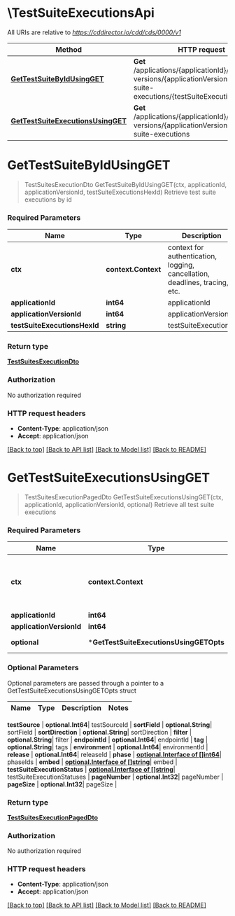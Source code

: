 # \TestSuiteExecutionsApi

All URIs are relative to *https://cddirector.io/cdd/cds/0000/v1*

Method | HTTP request | Description
------------- | ------------- | -------------
[**GetTestSuiteByIdUsingGET**](TestSuiteExecutionsApi.md#GetTestSuiteByIdUsingGET) | **Get** /applications/{applicationId}/application-versions/{applicationVersionId}/test-suite-executions/{testSuiteExecutionsHexId} | Retrieve test suite executions by id
[**GetTestSuiteExecutionsUsingGET**](TestSuiteExecutionsApi.md#GetTestSuiteExecutionsUsingGET) | **Get** /applications/{applicationId}/application-versions/{applicationVersionId}/test-suite-executions | Retrieve all test suite executions


# **GetTestSuiteByIdUsingGET**
> TestSuitesExecutionDto GetTestSuiteByIdUsingGET(ctx, applicationId, applicationVersionId, testSuiteExecutionsHexId)
Retrieve test suite executions by id

### Required Parameters

Name | Type | Description  | Notes
------------- | ------------- | ------------- | -------------
 **ctx** | **context.Context** | context for authentication, logging, cancellation, deadlines, tracing, etc.
  **applicationId** | **int64**| applicationId | 
  **applicationVersionId** | **int64**| applicationVersionId | 
  **testSuiteExecutionsHexId** | **string**| testSuiteExecutionId | 

### Return type

[**TestSuitesExecutionDto**](TestSuitesExecutionDto.md)

### Authorization

No authorization required

### HTTP request headers

 - **Content-Type**: application/json
 - **Accept**: application/json

[[Back to top]](#) [[Back to API list]](../README.md#documentation-for-api-endpoints) [[Back to Model list]](../README.md#documentation-for-models) [[Back to README]](../README.md)

# **GetTestSuiteExecutionsUsingGET**
> TestSuitesExecutionPagedDto GetTestSuiteExecutionsUsingGET(ctx, applicationId, applicationVersionId, optional)
Retrieve all test suite executions

### Required Parameters

Name | Type | Description  | Notes
------------- | ------------- | ------------- | -------------
 **ctx** | **context.Context** | context for authentication, logging, cancellation, deadlines, tracing, etc.
  **applicationId** | **int64**| applicationId | 
  **applicationVersionId** | **int64**| applicationVersionId | 
 **optional** | ***GetTestSuiteExecutionsUsingGETOpts** | optional parameters | nil if no parameters

### Optional Parameters
Optional parameters are passed through a pointer to a GetTestSuiteExecutionsUsingGETOpts struct

Name | Type | Description  | Notes
------------- | ------------- | ------------- | -------------


 **testSource** | **optional.Int64**| testSourceId | 
 **sortField** | **optional.String**| sortField | 
 **sortDirection** | **optional.String**| sortDirection | 
 **filter** | **optional.String**| filter | 
 **endpointId** | **optional.Int64**| endpointId | 
 **tag** | **optional.String**| tags | 
 **environment** | **optional.Int64**| environmentId | 
 **release** | **optional.Int64**| releaseId | 
 **phase** | [**optional.Interface of []int64**](int64.md)| phaseIds | 
 **embed** | [**optional.Interface of []string**](string.md)| embed | 
 **testSuiteExecutionStatus** | [**optional.Interface of []string**](string.md)| testSuiteExecutionStatuses | 
 **pageNumber** | **optional.Int32**| pageNumber | 
 **pageSize** | **optional.Int32**| pageSize | 

### Return type

[**TestSuitesExecutionPagedDto**](TestSuitesExecutionPagedDto.md)

### Authorization

No authorization required

### HTTP request headers

 - **Content-Type**: application/json
 - **Accept**: application/json

[[Back to top]](#) [[Back to API list]](../README.md#documentation-for-api-endpoints) [[Back to Model list]](../README.md#documentation-for-models) [[Back to README]](../README.md)

